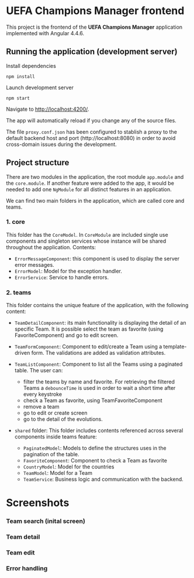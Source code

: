 # UEFA Champions Manager frontend

This project is the frontend of the **UEFA Champions Manager** application implemented with Angular 4.4.6. 

## Running the application (development server)

Install dependencies
```
npm install
```

Launch development server
```
npm start 
```
Navigate to [http://localhost:4200/](http://localhost:4200/). 

The app will automatically reload if you change any of the source files.

The file `proxy.conf.json` has been configured to stablish a proxy to the default backend host and port (http://localhost:8080) in order to avoid cross-domain issues during the development.


## Project structure

There are two modules in the application, the root module `app.module` and the `core.module`. If another feature were added  to the app, it would be needed to add one `NgModule` for all distinct features in an application.

We can find two main folders in the application, which are called core and teams.

### 1. core
This folder has the `CoreModel`. In `CoreModule` are included single use components and singleton services whose instance will be shared throughout the application. Contents:

* `ErrorMessageComponent`: this component is used to display the server error messages.
* `ErrorModel`:  Model for the exception handler.
* `ErrorService`: Service to handle errors.

### 2. teams

This folder contains the unique feature of the application, with the following content:

* `TeamDetailComponent`: its main functionality is displaying the detail of an specific Team. It is possible select the team as favorite (using FavoriteComponent) and go to edit screen.

* `TeamFormComponent`: Component to edit/create a Team using a template-driven form. The validations are added as validation attributes.

* `TeamListComponent`: Component to list all the Teams using a paginated table. The user can:
  - filter the teams by name and favorite. For retrieving the filtered Teams a `debounceTime` is used in order to wait a short time after every keystroke
  - check a Team as favorite, using TeamFavoriteComponent
  - remove a team
  - go to edit or create screen
  - go to the detail of the evolutions. 

* `shared` folder:  This folder includes contents referenced across several components inside teams feature:
  - `PaginatedModel`: Models to define the structures uses in the pagination of the table.
  - `FavoriteComponent`: Component to check a Team as favorite
  - `CountryModel`: Model for the countries
  - `TeamModel`: Model for a Team
  - `TeamService`: Business logic and communication with the backend.

# Screenshots

### Team search (inital screen)

### Team detail

### Team edit

### Error handling

